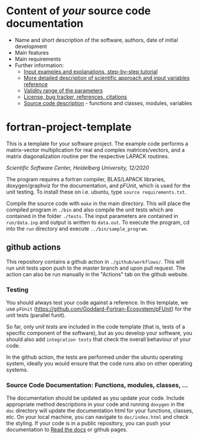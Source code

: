 # Content of *your* source code documentation #  

- Name and short description of the software, authors, date of initial development
- Main features
- Main requirements
- Further information:
    - [Input examples and explanations, step-by-step tutorial](input.md)
    - [More detailed description of scientific approach and input variables reference](method.md)
    - [Validity range of the parameters](parameters.md)
    - [License, bug tracker, references, citations](further.md)
    - [Source code description](doc/sphinxdoc.md) - functions and classes, modules, variables

# fortran-project-template # 

This is a template for your software project. The example code performs a matrix-vector multiplication for real and complex matrices/vectors, and a matrix diagonalization routine per the respective LAPACK routines.

*Scientific Software Center, Heidelberg University, 12/2020*

The program requires a fortran compiler, BLAS/LAPACK libraries, doxygen/graphviz for the documentation, and pFUnit, which is used for the unit testing. To install these on i.e. ubuntu, type `source requirements.txt`.

Compile the source code with `make` in the main directory. This will place the compiled program in `./bin` and also compile the unit tests which are contained in the folder `./tests`. The input parameters are contained in `run/data.inp` and output is written to `data.out`. To execute the program, cd into the `run` directory and execute `../bin/sample_program`.

## github actions

This repository contains a github action in `./github/workflows/`. This will run unit tests upon push to the master branch and upon pull request. The action can also be run manually in the "Actions" tab on the github website.

### Testing
You should always test your code against a reference. In this template, we use `pFUnit` (https://github.com/Goddard-Fortran-Ecosystem/pFUnit) for the unit tests (parallel funit).

So far, only *unit tests* are included in the code template (that is, tests of a specific component of the software), but as you develop your software, you should also add `integration tests` that check the overall behaviour of your code.

In the github action, the tests are performed under the ubuntu operating system, ideally you would ensure that the code runs also on other operating systems.

### Source Code Documentation: Functions, modules, classes, ...
The documentation should be updated as you update your code. Include appropriate method descriptions in your code and running `doxygen` in the `doc` directory will update the documentation html for your functions, classes, etc. On your local machine, you can navigate to `doc/index.html` and check the styling.
If your code is in a public repository, you can push your documentation to [Read the docs](https://readthedocs.org/) or github pages.
